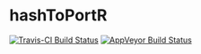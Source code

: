 # hashToPortR

[![Travis-CI Build Status](https://travis-ci.org/chiefBiiko/hashToPortR.svg?branch=master)](https://travis-ci.org/chiefBiiko/hashToPortR) [![AppVeyor Build Status](https://ci.appveyor.com/api/projects/status/github/chiefBiiko/hashToPortR?branch=master&svg=true)](https://ci.appveyor.com/project/chiefBiiko/hashToPortR)